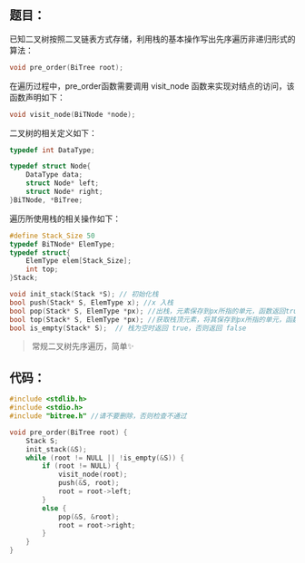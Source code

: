 ## 题目：

已知二叉树按照二叉链表方式存储，利用栈的基本操作写出先序遍历非递归形式的算法：

```cpp
void pre_order(BiTree root);
```

在遍历过程中，pre_order函数需要调用 visit_node 函数来实现对结点的访问，该函数声明如下：

```cpp
void visit_node(BiTNode *node);
```

二叉树的相关定义如下：

```cpp
typedef int DataType;

typedef struct Node{
    DataType data;
    struct Node* left;
    struct Node* right;
}BiTNode, *BiTree;
```

遍历所使用栈的相关操作如下：

```cpp
#define Stack_Size 50
typedef BiTNode* ElemType;
typedef struct{
    ElemType elem[Stack_Size];
    int top;
}Stack;

void init_stack(Stack *S); // 初始化栈
bool push(Stack* S, ElemType x); //x 入栈
bool pop(Stack* S, ElemType *px); //出栈，元素保存到px所指的单元，函数返回true,栈为空时返回 false
bool top(Stack* S, ElemType *px); //获取栈顶元素，将其保存到px所指的单元，函数返回true，栈满时返回 false
bool is_empty(Stack* S);  // 栈为空时返回 true，否则返回 false
```



> 常规二叉树先序遍历，简单✨



## 代码：

```cpp
#include <stdlib.h>
#include <stdio.h>
#include "bitree.h" //请不要删除，否则检查不通过

void pre_order(BiTree root) {
    Stack S;
    init_stack(&S);
    while (root != NULL || !is_empty(&S)) {
        if (root != NULL) {
            visit_node(root);
            push(&S, root);
            root = root->left;
        }
        else {
            pop(&S, &root);
            root = root->right;
        }
    }
}
```
